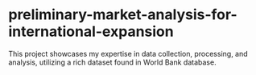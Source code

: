 # preliminary-market-analysis-for-international-expansion
 This project showcases my expertise in data collection, processing, and analysis, utilizing a rich dataset found in World Bank database.
